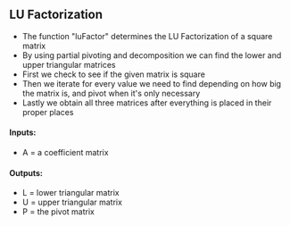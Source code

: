## LU Factorization
* The function "luFactor" determines the LU Factorization of a square matrix
* By using partial pivoting and decomposition we can find the lower and upper triangular matrices
* First we check to see if the given matrix is square
* Then we iterate for every value we need to find depending on how big the matrix is, and pivot when it's only necessary 
* Lastly we obtain all three matrices after everything is placed in their proper places
#### Inputs:
* A = a coefficient matrix
#### Outputs: 
* L = lower triangular matrix
* U = upper triangular matrix
* P = the pivot matrix
